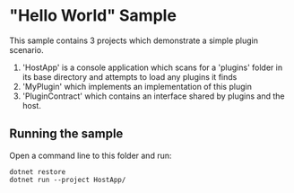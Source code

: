 "Hello World" Sample
====================

This sample contains 3 projects which demonstrate a simple plugin scenario.

1. 'HostApp' is a console application which scans for a 'plugins' folder in its base directory and attempts to load any plugins it finds
2. 'MyPlugin' which implements an implementation of this plugin
3. 'PluginContract' which contains an interface shared by plugins and the host.

## Running the sample

Open a command line to this folder and run:

```
dotnet restore
dotnet run --project HostApp/
```
